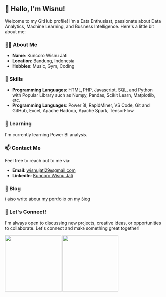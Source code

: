 ## 👋 Hello, I'm Wisnu!

Welcome to my GitHub profile! I'm a Data Enthusiast, passionate about Data Analytics, Machine Learning, and Business Intelligence. Here's a little bit about me:

### 👨‍💻 About Me
- **Name**: Kuncoro Wisnu Jati
- **Location**: Bandung, Indonesia
- **Hobbies**: Music, Gym, Coding

### 🔧 Skills
- **Programming Languages**: HTML, PHP, Javascript, SQL, and Python with Popular Library such as Numpy, Pandas, Scikit Learn, Matplotlib, etc.
- **Programming Languages**: Power BI, RapidMiner, VS Code, Git and GitHub, Excel, Apache Hadoop, Apache Spark, TensorFlow

### 🌱 Learning
I'm currently learning Power BI analysis.

### 📫 Contact Me
Feel free to reach out to me via:
- **Email**: [wisnujati29@gmail.com](mailto:wisnujati29@gmail.com)
- **LinkedIn**: [Kuncoro Wisnu Jati](https://www.linkedin.com/in/kuncorowisnujati/)

### 📜 Blog
I also write about my portfolio on my [Blog](https://wisnukuncoro.framer.website/)

### 🚀 Let's Connect!
I'm always open to discussing new projects, creative ideas, or opportunities to collaborate. Let's connect and make something great together!

<p align="left">
<a href="https://github.com/wisnukuncoro">
  <img height="180em" src="https://github-readme-stats-eight-theta.vercel.app/api?username=wisnukuncoro&show_icons=true&theme=algolia&include_all_commits=true&count_private=true"/>
  <img height="180em" src="https://github-readme-stats-eight-theta.vercel.app/api/top-langs/?username=wisnukuncoro&layout=compact&langs_count=8&theme=algolia"/>
</a>
</p>
